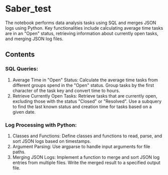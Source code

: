 # Saber_test

The notebook performs data analysis tasks using SQL and merges JSON logs using Python. Key functionalities include calculating average time tasks are in an "Open" status, retrieving information about currently open tasks, and merging JSON log files.

## Contents
### SQL Queries:
1. Average Time in "Open" Status:
Calculate the average time tasks from different groups spend in the "Open" status.
Group tasks by the first character of the task key and convert time to hours.
2. Retrieve Currently Open Tasks:
Retrieve tasks that are currently open, excluding those with the status "Closed" or "Resolved".
Use a subquery to find the last known status and creation time for tasks based on a given date.
              
### Log Processing with Python:
1. Classes and Functions:
Define classes and functions to read, parse, and sort JSON logs based on timestamps.
2. Argument Parsing:
Use argparse to handle input arguments for file paths.
3. Merging JSON Logs:
Implement a function to merge and sort JSON log entries from multiple files.
Write the merged result to a specified output file.
